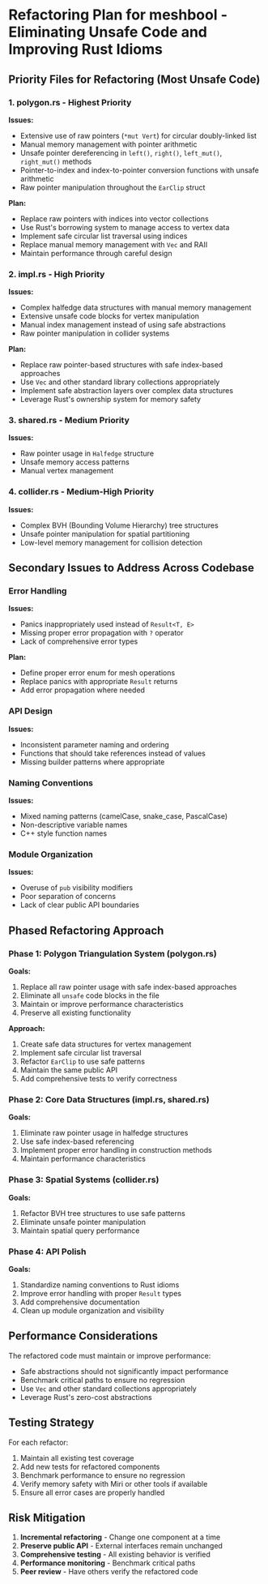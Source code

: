 # Refactoring Plan for meshbool - Eliminating Unsafe Code and Improving Rust Idioms

## Priority Files for Refactoring (Most Unsafe Code)

### 1. polygon.rs - Highest Priority
**Issues:**
- Extensive use of raw pointers (`*mut Vert`) for circular doubly-linked list
- Manual memory management with pointer arithmetic
- Unsafe pointer dereferencing in `left()`, `right()`, `left_mut()`, `right_mut()` methods
- Pointer-to-index and index-to-pointer conversion functions with unsafe arithmetic
- Raw pointer manipulation throughout the `EarClip` struct

**Plan:**
- Replace raw pointers with indices into vector collections
- Use Rust's borrowing system to manage access to vertex data
- Implement safe circular list traversal using indices
- Replace manual memory management with `Vec` and RAII
- Maintain performance through careful design

### 2. impl.rs - High Priority
**Issues:**
- Complex halfedge data structures with manual memory management
- Extensive unsafe code blocks for vertex manipulation
- Manual index management instead of using safe abstractions
- Raw pointer manipulation in collider systems

**Plan:**
- Replace raw pointer-based structures with safe index-based approaches
- Use `Vec` and other standard library collections appropriately
- Implement safe abstraction layers over complex data structures
- Leverage Rust's ownership system for memory safety

### 3. shared.rs - Medium Priority
**Issues:**
- Raw pointer usage in `Halfedge` structure
- Unsafe memory access patterns
- Manual vertex management

### 4. collider.rs - Medium-High Priority
**Issues:**
- Complex BVH (Bounding Volume Hierarchy) tree structures
- Unsafe pointer manipulation for spatial partitioning
- Low-level memory management for collision detection

## Secondary Issues to Address Across Codebase

### Error Handling
**Issues:**
- Panics inappropriately used instead of `Result<T, E>`
- Missing proper error propagation with `?` operator
- Lack of comprehensive error types

**Plan:**
- Define proper error enum for mesh operations
- Replace panics with appropriate `Result` returns
- Add error propagation where needed

### API Design
**Issues:**
- Inconsistent parameter naming and ordering
- Functions that should take references instead of values
- Missing builder patterns where appropriate

### Naming Conventions
**Issues:**
- Mixed naming patterns (camelCase, snake_case, PascalCase)
- Non-descriptive variable names
- C++ style function names

### Module Organization
**Issues:**
- Overuse of `pub` visibility modifiers
- Poor separation of concerns
- Lack of clear public API boundaries

## Phased Refactoring Approach

### Phase 1: Polygon Triangulation System (polygon.rs)
**Goals:**
1. Replace all raw pointer usage with safe index-based approaches
2. Eliminate all `unsafe` code blocks in the file
3. Maintain or improve performance characteristics
4. Preserve all existing functionality

**Approach:**
1. Create safe data structures for vertex management
2. Implement safe circular list traversal
3. Refactor `EarClip` to use safe patterns
4. Maintain the same public API
5. Add comprehensive tests to verify correctness

### Phase 2: Core Data Structures (impl.rs, shared.rs)
**Goals:**
1. Eliminate raw pointer usage in halfedge structures
2. Use safe index-based referencing
3. Implement proper error handling in construction methods
4. Maintain performance characteristics

### Phase 3: Spatial Systems (collider.rs)
**Goals:**
1. Refactor BVH tree structures to use safe patterns
2. Eliminate unsafe pointer manipulation
3. Maintain spatial query performance

### Phase 4: API Polish
**Goals:**
1. Standardize naming conventions to Rust idioms
2. Improve error handling with proper `Result` types
3. Add comprehensive documentation
4. Clean up module organization and visibility

## Performance Considerations

The refactored code must maintain or improve performance:
- Safe abstractions should not significantly impact performance
- Benchmark critical paths to ensure no regression
- Use `Vec` and other standard collections appropriately
- Leverage Rust's zero-cost abstractions

## Testing Strategy

For each refactor:
1. Maintain all existing test coverage
2. Add new tests for refactored components
3. Benchmark performance to ensure no regression
4. Verify memory safety with Miri or other tools if available
5. Ensure all error cases are properly handled

## Risk Mitigation

1. **Incremental refactoring** - Change one component at a time
2. **Preserve public API** - External interfaces remain unchanged
3. **Comprehensive testing** - All existing behavior is verified
4. **Performance monitoring** - Benchmark critical paths
5. **Peer review** - Have others verify the refactored code